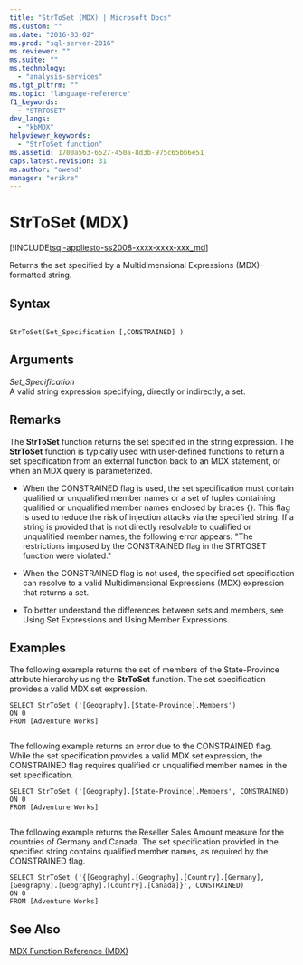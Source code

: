 ```yaml
---
title: "StrToSet (MDX) | Microsoft Docs"
ms.custom: ""
ms.date: "2016-03-02"
ms.prod: "sql-server-2016"
ms.reviewer: ""
ms.suite: ""
ms.technology: 
  - "analysis-services"
ms.tgt_pltfrm: ""
ms.topic: "language-reference"
f1_keywords: 
  - "STRTOSET"
dev_langs: 
  - "kbMDX"
helpviewer_keywords: 
  - "StrToSet function"
ms.assetid: 1700a563-6527-450a-8d3b-975c65bb6e51
caps.latest.revision: 31
ms.author: "owend"
manager: "erikre"
---
```

# StrToSet (MDX)
[!INCLUDE[tsql-appliesto-ss2008-xxxx-xxxx-xxx_md](../a9retired/includes/tsql-appliesto-ss2008-xxxx-xxxx-xxx-md.md)]

  Returns the set specified by a Multidimensional Expressions (MDX)–formatted string.  
  
## Syntax  
  
```  
  
StrToSet(Set_Specification [,CONSTRAINED] )   
```  
  
## Arguments  
 *Set_Specification*  
 A valid string expression specifying, directly or indirectly, a set.  
  
## Remarks  
 The **StrToSet** function returns the set specified in the string expression. The **StrToSet** function is typically used with user-defined functions to return a set specification from an external function back to an MDX statement, or when an MDX query is parameterized.  
  
-   When the CONSTRAINED flag is used, the set specification must contain qualified or unqualified member names or a set of tuples containing qualified or unqualified member names enclosed by braces {}. This flag is used to reduce the risk of injection attacks via the specified string. If a string is provided that is not directly resolvable to qualified or unqualified member names, the following error appears: "The restrictions imposed by the CONSTRAINED flag in the STRTOSET function were violated."  
  
-   When the CONSTRAINED flag is not used, the specified set specification can resolve to a valid Multidimensional Expressions (MDX) expression that returns a set.  
  
-   To better understand the differences between sets and members, see Using Set Expressions and Using Member Expressions.  
  
## Examples  
 The following example returns the set of members of the State-Province attribute hierarchy using the **StrToSet** function. The set specification provides a valid MDX set expression.  
  
```  
SELECT StrToSet ('[Geography].[State-Province].Members')  
ON 0  
FROM [Adventure Works]  
  
```  
  
 The following example returns an error due to the CONSTRAINED flag. While the set specification provides a valid MDX set expression, the CONSTRAINED flag requires qualified or unqualified member names in the set specification.  
  
```  
SELECT StrToSet ('[Geography].[State-Province].Members', CONSTRAINED)  
ON 0  
FROM [Adventure Works]  
  
```  
  
 The following example returns the Reseller Sales Amount measure for the countries of Germany and Canada. The set specification provided in the specified string contains qualified member names, as required by the CONSTRAINED flag.  
  
```  
SELECT StrToSet ('{[Geography].[Geography].[Country].[Germany],[Geography].[Geography].[Country].[Canada]}', CONSTRAINED)  
ON 0  
FROM [Adventure Works]  
```  
  
## See Also  
 [MDX Function Reference &#40;MDX&#41;](../mdx/mdx-function-reference-mdx.md)  
  
  